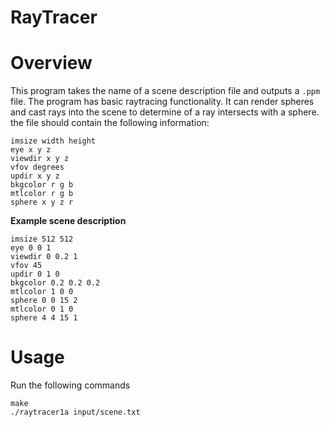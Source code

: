 # RayTracer

# Overview
This program takes the name of a scene description file and outputs a `.ppm` file. The program has basic raytracing functionality. It can render spheres and cast rays into the scene to determine of a ray intersects with a sphere. the file should contain the following information:
```
imsize width height
eye x y z
viewdir x y z
vfov degrees
updir x y z
bkgcolor r g b
mtlcolor r g b
sphere x y z r
```
**Example scene description**
```
imsize 512 512
eye 0 0 1
viewdir 0 0.2 1
vfov 45
updir 0 1 0
bkgcolor 0.2 0.2 0.2
mtlcolor 1 0 0
sphere 0 0 15 2
mtlcolor 0 1 0
sphere 4 4 15 1
```

# Usage
Run the following commands
```
make
./raytracer1a input/scene.txt
```
